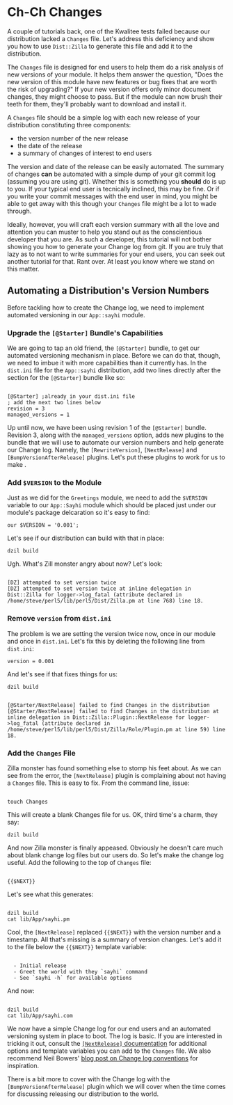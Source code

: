 # Ch-Ch Changes

A couple of tutorials back, one of the Kwalitee tests failed because our
distribution lacked a `Changes` file. Let's address this deficiency and show you
how to use `Dist::Zilla` to generate this file and add it to the distribution.

The `Changes` file is designed for end users to help them do a risk analysis of
new versions of your module. It helps them answer the question, "Does the new
version of this module have new features or bug fixes that are worth the risk of
upgrading?" If your new version offers only minor document changes, they might
choose to pass. But if the module can now brush their teeth for them, they'll
probably want to download and install it.

A `Changes` file should be a simple log with each new release of your
distribution constituting three components:

* the version number of the new release
* the date of the release
* a summary of changes of interest to end users

The version and date of the release can be easily automated. The summary of
changes **can** be automated with a simple dump of your git commit log (assuming
you are using git). Whether this is something you **should** do is up to you. If
your typical end user is tecnically inclined, this may be fine. Or if you write
your commit messages with the end user in mind, you might be able to get away
with this though your `Changes` file might be a lot to wade through.

Ideally, however, you will craft each version summary with all the love and
attention you can muster to help you stand out as the conscientious developer
that you are. As such a developer, this tutorial will not bother showing you how
to generate your Change log from git. If you are truly that lazy as to not want
to write summaries for your end users, you can seek out another tutorial for
that. Rant over. At least you know where we stand on this matter.

## Automating a Distribution's Version Numbers

Before tackling how to create the Change log, we need to implement automated
versioning in our `App::sayhi` module.

### Upgrade the `[@Starter]` Bundle's Capabilities

We are going to tap an old friend, the `[@Starter]` bundle, to get our automated
versioning mechanism in place. Before we can do that, though, we need to imbue
it with more capabilities than it currently has. In the `dist.ini` file for the
`App::sayhi` distribution, add two lines directly after the section for the
`[@Starter]` bundle like so:

```

[@Starter] ;already in your dist.ini file
; add the next two lines below
revision = 3
managed_versions = 1

```

Up until now, we have been using revision 1 of the `[@Starter]` bundle. Revision
3, along with the `managed_versions` option, adds new plugins to the bundle that
we will use to automate our version numbers and help generate our Change log.
Namely, the `[RewriteVersion]`, `[NextRelease]` and `[BumpVersionAfterRelease]`
plugins. Let's put these plugins to work for us to make .

### Add `$VERSION` to the Module

Just as we did for the `Greetings` module, we need to add the `$VERSION`
variable to our `App::Sayhi` module which should be placed just under our
module's package delcaration so it's easy to find:

`our $VERSION = '0.001';`

Let's see if our distribution can build with that in place:

`dzil build`

Ugh. What's Zill monster angry about now? Let's look:

```

[DZ] attempted to set version twice
[DZ] attempted to set version twice at inline delegation in Dist::Zilla for logger->log_fatal (attribute declared in /home/steve/perl5/lib/perl5/Dist/Zilla.pm at line 768) line 18.

```

### Remove `version` from `dist.ini`

The problem is we are setting the version twice now, once in our module and once
in `dist.ini`. Let's fix this by deleting the following line from `dist.ini`:

`version = 0.001`

And let's see if that fixes things for us:

`dzil build`

```

[@Starter/NextRelease] failed to find Changes in the distribution
[@Starter/NextRelease] failed to find Changes in the distribution at inline delegation in Dist::Zilla::Plugin::NextRelease for logger->log_fatal (attribute declared in /home/steve/perl5/lib/perl5/Dist/Zilla/Role/Plugin.pm at line 59) line 18.

```

### Add the `Changes` File

Zilla monster has found something else to stomp his feet about. As we can see
from the error, the `[NextRelease]` plugin is complaining about not having a
`Changes` file. This is easy to fix. From the command line, issue:

```

touch Changes

```

This will create a blank Changes file for us. OK, third time's a charm, they say:

`dzil build`

And now Zilla monster is finally appeased. Obviously he doesn't care much about
blank change log files but our users do. So let's make the change log useful. Add the following
to the top of `Changes` file:

```

{{$NEXT}}

```

Let's see what this generates:

```

dzil build
cat lib/App/sayhi.pm

```

Cool, the `[NextRelease]` replaced `{{$NEXT}}` with the version number and a
timestamp. All that's missing is a summary of version changes. Let's add it
to the file below the `{{$NEXT}}` template variable:

```

  - Initial release
  - Greet the world with they `sayhi` command
  - See `sayhi -h` for available options

```

And now:

```

dzil build
cat lib/App/sayhi.com

```

We now have a simple Change log for our end users and an automated versioning
system in place to boot. The log is basic. If you are interested in tricking it
out, consult the [`[NextRelease]`
documentation](https://metacpan.org/pod/Dist::Zilla::Plugin::NextRelease) for
additional options and template variables you can add to the `Changes` file. We
also recommend Neil Bowers' [blog post on Change log
conventions](http://blogs.perl.org/users/neilb/2013/09/a-convention-for-changes-files.html)
for inspiration.

There is a bit more to cover with the Change log with the
`[BumpVersionAfterRelease]` plugin which we will cover when the time comes for
discussing releasing our distribution to the world.
